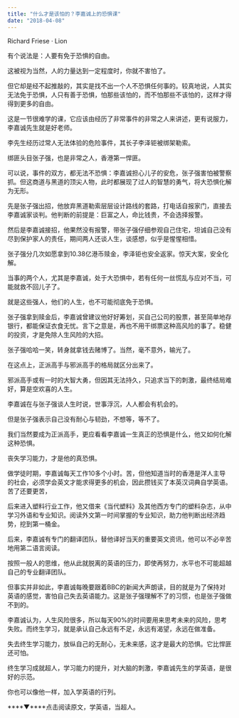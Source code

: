 ```yaml
---
title: "什么才是该怕的？李嘉诚上的恐惧课"
date: "2018-04-08"
---
```


Richard Friese · Lion

有个说法是：人要有免于恐惧的自由。

这被视为当然，人的力量达到一定程度时，你就不害怕了。

但它却是经不起推敲的，其实是找不出一个人不恐惧任何事的。较真地说，人其实无法免于恐惧，人只有善于恐惧，怕那些该怕的，而不怕那些不该怕的，这样才得得到更多的自由。

这是一节很难学的课，它应该由经历了非常事件的非常之人来讲述，更有说服力，李嘉诚先生就是好老师。

李先生经历过常人无法体验的危险事件，其长子李泽钜被绑架勒索。

绑匪头目张子强，也是非常之人，香港第一悍匪。

可以说，事件的双方，都无法不恐惧：李嘉诚担心儿子的安危，张子强害怕被警察抓。但这商道与黑道的顶尖人物，此时都展现了过人的智慧的勇气，将大恐惧化解为无形。

先是张子强出招，他放弃黑道勒索层层设计路线的套路，打电话自报家门，直接去李嘉诚家谈判。他判断的前提是：巨富之人，命比钱贵，不会选择报警。

然后是李嘉诚接招，他果然没有报警，带张子强仔细参观自己住宅，坦诚自己没有尽到保护家人的责任，期间两人还谈人生，谈感想，似乎是惺惺相惜。

张子强分几次如愿拿到10.38亿港币赎金，李泽钜也安全返家。惊天大案，安全化解。

当事的两个人，尤其是李嘉诚，处于大恐惧中，若有任何一丝慌乱与应对不当，可能就救不回儿子了。

就是这些强人，他们的人生，也不可能彻底免于恐惧。

张子强拿到赎金后，李嘉诚曾建议他好好筹划，买自己公司的股票，甚至简单地存银行，都能保证衣食无忧。言下之意是，再也不用干绑票这种高风险的事了。稳健的投资，才是免除人生风险的大招。

张子强哈哈一笑，转身就拿钱去赌博了。当然，毫不意外，输光了。

在这点上，正派高手与邪派高手的格局就区分出来了。

邪派高手或有一时的大智大勇，但因其无法持久，只追求当下的刺激，最终结局难好，算是空欢喜的人生。

李嘉诚在与张子强谈人生时说，世事浮沉，人人都会有机会的。

但是张子强表示自己没有耐心与韧劲，不想等，等不了。

我们当然要成为正派高手，更应看看李嘉诚一生真正的恐惧是什么，他又如何化解这种恐惧。

丧失学习能力，才是他的真恐惧。

做学徒时期，李嘉诚每天工作10多个小时。苦，但他知道当时的香港是洋人主导的社会，必须学会英文才能求得更多的机会，因此攒钱买了本英汉词典自学英语。苦了还要更苦，

后来进入塑料行业工作，他又借来《当代塑料》及其他西方专门的塑料杂志，从中学习外语和专业知识。阅读外文第一时间掌握的专业知识，助力他判断出经济趋势，挖到第一桶金。

后来，李嘉诚有专门的翻译团队，替他译好当天的重要英文资讯，他可以不必辛苦地用第二语言阅读。

按照一般人的思维，他从此就脱离的英语的压力，即使再努力，水平也不可能超越自己的专业翻译团队。

但事实并非如此，李嘉诚每晚要跟着BBC的新闻大声朗读，目的就是为了保持对英语的感觉，害怕自己失去英语能力。这是张子强理解不了的习惯，也是张子强做不到的。

李嘉诚认为，人生风险很多，所以每天90%的时间要用来思考未来的风险，思考失败。而终生学习，就是承认自己永远有不足，永远有渴望，永远在做准备。

失去终生学习能力，放纵自己的无耐心，无未来感，这才是最大的恐惧。它比悍匪还可怕。

终生学习成就超人，学习能力的提升，对大脑的刺激，李嘉诚先生的学英语，是很好的示范。

你也可以像他一样，加入学英语的行列。

****▼****点击阅读原文，学英语，当超人。

